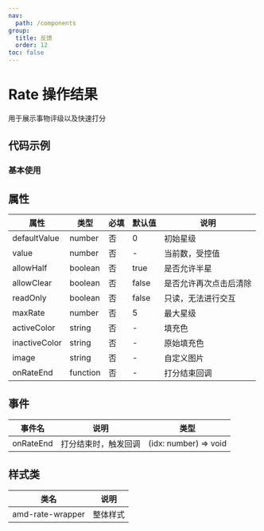 ```yaml
---
nav:
  path: /components
group:
  title: 反馈
  order: 12
toc: false
---
```

          
# Rate 操作结果
用于展示事物评级以及快速打分
## 代码示例
### 基本使用
<code src='../../demo/pages/Rate'></code>
    
## 属性
| 属性 | 类型 | 必填 | 默认值 | 说明 |
| -----|-----|-----|-----|----- |
| defaultValue | number | 否 | 0 | 初始星级 |
| value | number | 否 | - | 当前数，受控值 |
| allowHalf | boolean | 否 | true | 是否允许半星 |
| allowClear | boolean | 否 | false | 是否允许再次点击后清除 |
| readOnly | boolean | 否 | false | 只读，无法进行交互 |
| maxRate | number | 否 | 5 | 最大星级 |
| activeColor | string | 否 | - | 填充色 |
| inactiveColor | string | 否 | - | 原始填充色 |
| image | string | 否 | - | 自定义图片 |
| onRateEnd | function | 否 | - | 打分结束回调 |

## 事件

| 事件名 | 说明 | 类型 |
| -----|-----|-----|
| onRateEnd | 打分结束时，触发回调 | (idx: number) => void |

## 样式类

| 类名 | 说明 |
| ----|----|
| amd-rate-wrapper | 整体样式 |
